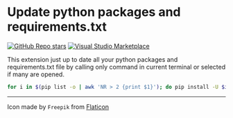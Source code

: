 # Update python packages and requirements.txt

[![GitHub Repo stars](https://img.shields.io/github/stars/nizami/vscode-update-python-packages-and-requirements-txt?style=social)](https://github.com/nizami/vscode-update-python-packages-and-requirements-txt)
[![Visual Studio Marketplace](https://vsmarketplacebadge.apphb.com/version/nizami.update-python-packages-and-requirements-txt.svg)](https://marketplace.visualstudio.com/items?itemName=nizami.update-python-packages-and-requirements-txt)

This extension just up to date all your python packages and requirements.txt file by calling only command in current terminal or selected if many are opened.

```bash
for i in $(pip list -o | awk 'NR > 2 {print $1}'); do pip install -U $i; done && pip freeze > requirements.txt
```

---

Icon made by `Freepik` from [Flaticon](https://www.flaticon.com/)
